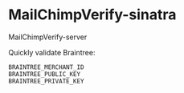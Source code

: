 # MailChimpVerify-sinatra
MailChimpVerify-server

Quickly validate Braintree:

    BRAINTREE_MERCHANT_ID
    BRAINTREE_PUBLIC_KEY
    BRAINTREE_PRIVATE_KEY
